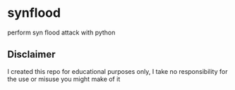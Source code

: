 # synflood
perform syn flood attack with python


## Disclaimer
I created this repo for educational purposes only, I take no responsibility for the use or misuse you might make of it 
